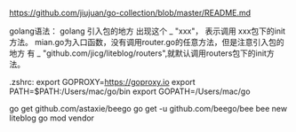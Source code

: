 https://github.com/jiujuan/go-collection/blob/master/README.md

golang语法： golang 引入包的地方 出现这个 _ "xxx"， 表示调用 xxx包下的init方法。
mian.go为入口函数，没有调用router.go的任意方法，但是注意引入包的地方 有 _ "github.com/jicg/liteblog/routers",就默认调用routers包下的init方法。

.zshrc:
export GOPROXY=https://goproxy.io
export PATH=$PATH:/Users/mac/go/bin
export GOPATH=/Users/mac/go

go get github.com/astaxie/beego
go get -u github.com/beego/bee
bee new liteblog
go mod vendor